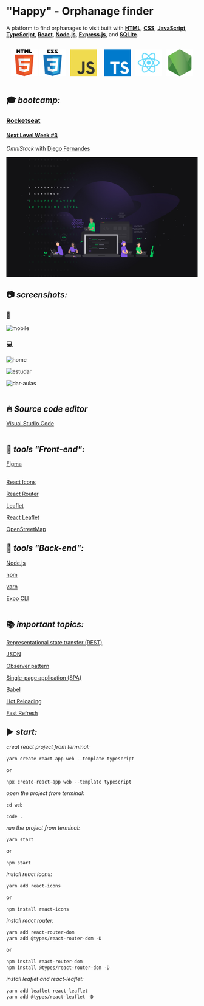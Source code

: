 <!-- [![Gitpod ready-to-code](https://img.shields.io/badge/Gitpod-ready--to--code-blue?logo=gitpod)](https://gitpod.io/#https://github.com/marcelosperalta/mock-up_e-learning_platform) -->

# "Happy" - Orphanage finder  

A platform to find orphanages to visit built with **[HTML](https://whatwg.org/)**, **[CSS](https://www.w3.org/Style/CSS/)**, **[JavaScript](https://developer.mozilla.org/en-US/docs/Web/JavaScript)**, **[TypeScript](https://www.typescriptlang.org/)**, **[React](https://reactjs.org/)**, **[Node.js](https://nodejs.org/)**, **[Express.js](https://expressjs.com/)**, and **[SQLite](https://www.sqlite.org/)**.  

<br>

<div align="center">
    <img src="./readme/logo_html.png" width="70">
    <img src="./readme/logo_css.png" width="70">
    &nbsp;
    <img src="./readme/logo_javascript.png" width="70">
    &nbsp;
    &nbsp;
    <img src="./readme/logo_typescript.png" width="70">
    &nbsp;
    <img src="./readme/logo_react.png" width="70">
    &nbsp;
    <img src="./readme/logo_nodejs.png" width="70">
</div>

<br>

## :mortar_board: **_bootcamp:_**  

### [Rocketseat](https://rocketseat.com.br/)

#### [Next Level Week #3](https://nextlevelweek.com/)

*OmniStack* with [Diego Fernandes](https://github.com/diego3g)  

![nlw3](./readme/nlw3.jpg)
<br>

## :camera: **_screenshots:_**  

### :iphone:  

![mobile](./readme/screenshots/home_mobile.png)  

### :computer:  

![home](./readme/screenshots/home_desk.png)  

![estudar](./readme/screenshots/study.png)  

![dar-aulas](./readme/screenshots/give-classes.png)  
<br>

## :fire: **_Source code editor_**  

[Visual Studio Code](https://code.visualstudio.com/)  
<br>

## :wrench: **_tools "Front-end":_**  

[Figma](https://www.figma.com/)  
<br>

[React Icons](https://react-icons.github.io/react-icons/)  

[React Router](https://reactrouter.com/web/guides/quick-start)  

[Leaflet](https://leafletjs.com/)  

[React Leaflet](https://react-leaflet.js.org/)  

[OpenStreetMap](https://www.openstreetmap.org/)  

## :hammer: **_tools "Back-end":_**  

[Node.js](https://nodejs.org/en/)  

[npm](https://docs.npmjs.com/)  

[yarn](https://yarnpkg.com/)  

[Expo CLI](https://docs.expo.io/workflow/expo-cli/?redirected)  
<br>
<!-- [Visual Studio Code Extension "SQLite"](https://marketplace.visualstudio.com/items?itemName=alexcvzz.vscode-sqlite)   -->

<!-- [Express.js](https://expressjs.com/)  

[Nunjucks](https://mozilla.github.io/nunjucks/)  

[SQLite](https://www.sqlite.org/)  

[Git Bash](https://gitforwindows.org/)   -->

## :books: **_important topics:_**  

[Representational state transfer (REST)](https://en.wikipedia.org/wiki/Representational_state_transfer)  

[JSON](https://www.json.org/)  

[Observer pattern](https://en.wikipedia.org/wiki/Observer_pattern#Uncoupled)  

[Single-page application (SPA)](https://en.wikipedia.org/wiki/Single-page_application)  

[Babel](https://babeljs.io/)  

[Hot Reloading](https://reactnative.dev/blog/2016/03/24/introducing-hot-reloading.html#hot-reloading)  

[Fast Refresh](https://reactnative.dev/docs/fast-refresh)  

## :arrow_forward: **_start:_**  

_creat react project from terminal:_  

```
yarn create react-app web --template typescript
```

or  

```
npx create-react-app web --template typescript
```

_open the project from terminal:_  

```
cd web
```

```
code .
```

_run the project from terminal:_  

```
yarn start
```

or  

```
npm start
```

_install react icons:_  

```
yarn add react-icons
```

or  

```
npm install react-icons
```

_install react router:_  

```
yarn add react-router-dom
yarn add @types/react-router-dom -D
```

or  

```
npm install react-router-dom
npm install @types/react-router-dom -D
```

_install leaflet and react-leaflet:_  

```
yarn add leaflet react-leaflet
yarn add @types/react-leaflet -D
```
<!-- ## :dvd: **_install package.json dependencies:_**

on bash / terminal  
```
npm install
```
<br>

## :runner: **_run the project:_**  

on bash / terminal  
```
npm run dev
```

on browser  

http://127.0.0.1:5500/

or

http://localhost:5500/

<br>

## :green_book: **_concepts:_**  

[Responsive web design (Mobile First...)](https://en.wikipedia.org/wiki/Responsive_web_design)  

[What is Mobile First Design? Why It’s Important & How To Make It?](https://medium.com/@Vincentxia77/what-is-mobile-first-design-why-its-important-how-to-make-it-7d3cf2e29d00)  

[Template Engine](https://en.wikipedia.org/wiki/Template_processor)  
<br>

## :blue_book: **_references:_**  

[How to Write an Awesome GitHub README](https://healeycodes.com/github/beginners/tutorial/productivity/2019/04/14/writing-an-awesome-github-readme.html)  

[EMOJI CHEAT SHEET](https://www.webfx.com/tools/emoji-cheat-sheet/)   -->